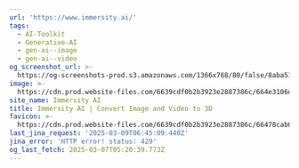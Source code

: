 ```yaml
---
url: 'https://www.immersity.ai/'
tags:
  - AI-Toolkit
  - Generative-AI
  - gen-ai--image
  - gen-ai--video
og_screenshot_url: >-
  https://og-screenshots-prod.s3.amazonaws.com/1366x768/80/false/8aba51e0cc642aabd5d13e9bca6e8527e60bddbdbe0360169f7b4c9ee4e9df90.jpeg
image: >-
  https://cdn.prod.website-files.com/6639cdf0b2b3923e2887386c/664e3106d07f80a0d64e79ff_IAI_Opengraph.jpg
site_name: Immersity AI
title: Immersity AI | Convert Image and Video to 3D
favicon: >-
  https://cdn.prod.website-files.com/6639cdf0b2b3923e2887386c/66478cab0edee878c79cf0a8_IAI_FAVICON.png
last_jina_request: '2025-03-09T06:45:09.440Z'
jina_error: 'HTTP error! status: 429'
og_last_fetch: 2025-03-07T05:20:39.773Z
---
```


